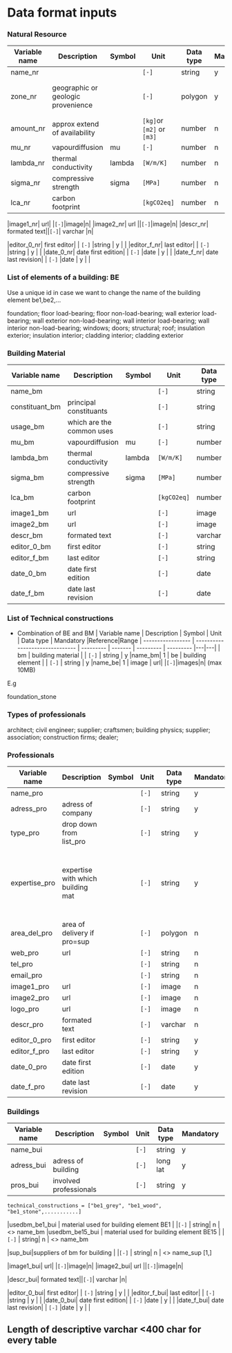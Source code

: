 # Data format inputs

### Natural Resource
| Variable name     | Description                     | Symbol    | Unit    | Data type | Mandatory |Reference|Range
| ----------------- | ------------------------------- | --------- | ------- | --------- | --------- |---|---|
| name_nr    |                     |          | `[-]`   | string  | y         ||
| zone_nr | geographic or geologic provenience    |          | `[-]`   | polygon     | y         | list de zones (polygones obligatoires)
| amount_nr  | approx extend of availability  |  | `[kg]`or `[m2]` or `[m3]`  |number | n         | 
| mu_nr | vapourdiffusion | mu | `[-]`   | number    |     n      ||1-inf
| lambda_nr | thermal conductivity |lambda  | `[W/m/K]`   |  number   |         n  | | 0-10
|sigma_nr| compressive strength|sigma |  `[MPa]` |number | n | | |R+
|lca_nr| carbon footprint| |  `[kgCO2eq]` |number | n | | [-inf, +inf]

|image1_nr| url| |`[-]`|image|n|
|image2_nr| url ||`[-]`|image|n|
|descr_nr| formated text||`[-]`| varchar |n|

|editor_0_nr| first editor| |  `[-]` |string | y | |
|editor_f_nr| last editor| |  `[-]` |string | y | |
|date_0_nr| date first edition| |  `[-]` |date | y | |
|date_f_nr| date last revision| |  `[-]` |date | y | |

### List of elements of a building: BE
Use a unique id in case we want to change the name of the building element
be1,be2,...


foundation;
floor load-bearing;
floor non-load-bearing;
wall exterior load-bearing;
wall exterior non-load-bearing;
wall interior load-bearing;
wall interior non-load-bearing;
windows;
doors;
structural;
roof;
insulation exterior;
insulation interior;
cladding interior;
cladding exterior

### Building Material
| Variable name     | Description                     | Symbol    | Unit    | Data type | Mandatory |Reference|Range
| ----------------- | ------------------------------- | --------- | ------- | --------- | --------- |---|---|
| name_bm    |                     |          | `[-]`   | string  | y         ||
| constituant_bm | principal constituants   |          | `[-]`   | string     | y         | <>name_nr  | [1,3]
| usage_bm  | which are the common uses  |  | `[-]`              |string      | y         | <>BE       | no limit 
| mu_bm | vapourdiffusion | mu | `[-]`   | number    |     n      ||1-inf
| lambda_bm | thermal conductivity |lambda  | `[W/m/K]`   |  number   |         n  | | 0-10
|sigma_bm| compressive strength|sigma |  `[MPa]` |number | n | |
|lca_bm| carbon footprint| |  `[kgCO2eq]` |number | n | |
|image1_bm| url| |`[-]`|image|n|
|image2_bm| url ||`[-]`|image|n|
|descr_bm| formated text||`[-]`| varchar |n|
|editor_0_bm| first editor| |  `[-]` |string | y | |
|editor_f_bm| last editor| |  `[-]` |string | y | |
|date_0_bm| date first edition| |  `[-]` |date | y | |
|date_f_bm| date last revision| |  `[-]` |date | y | |

### List of Technical constructions
- Combination of BE and BM
| Variable name     | Description                     | Symbol    | Unit    | Data type | Mandatory |Reference|Range
| ----------------- | ------------------------------- | --------- | ------- | --------- | --------- |---|---|
| bm | building material   |          | `[-]`   | string     | y         |name_bm| 1
| be | building element   |          | `[-]`   | string     | y         |name_be| 1
| image          | url| |`[-]`|images|n| (max 10MB)

E.g

foundation_stone

### Types of professionals

architect;
civil engineer;
supplier;
craftsmen;
building physics;
supplier;
association;
construction firms;
dealer;

### Professionals
| Variable name     | Description                     | Symbol    | Unit    | Data type | Mandatory |Reference|
| ----------------- | ------------------------------- | --------- | ------- | --------- | --------- |---|
| name_pro    |                     |          | `[-]`   | string  | y         |
| adress_pro | adress of company    |          | `[-]`   | string     | y         |
| type_pro| drop down from list_pro| |  `[-]`  |string|y|
| expertise_pro  | expertise with which building mat  |  | `[-]`   |string | y         | <>name_bm and/or <>name_nr   --> { zone seulement (polygones) pour natural resource}
| area_del_pro| area of delivery if pro=sup| |  `[-]` |polygon | n | | radius + coordinate (make two fields)
| web_pro | url |  | `[-]`   | string    |     n      |
| tel_pro |  |  | `[-]`   |  string   |         n  | |
|email_pro| | |  `[-]` |string | n | |
|image1_pro| url| |`[-]`|image|n|
|image2_pro| url ||`[-]`|image|n|
|logo_pro| url ||`[-]`|image|n|
|descr_pro| formated text||`[-]`| varchar |n|
|editor_0_pro| first editor| |  `[-]` |string | y | |
|editor_f_pro| last editor| |  `[-]` |string | y | |
|date_0_pro| date first edition| |  `[-]` |date | y | |
|date_f_pro| date last revision| |  `[-]` |date | y | |

### Buildings
| Variable name     | Description                     | Symbol    | Unit    | Data type | Mandatory |Reference|
| ----------------- | ------------------------------- | --------- | ------- | --------- | --------- |---|
| name_bui    |                     |          | `[-]`   | string  | y         |
| adress_bui | adress of building   |          | `[-]`   | long lat     | y         |
| pros_bui  | involved professionals  |  | `[-]`   |string | y         | <> name_pro[]

	technical_constructions = ["be1_grey", "be1_wood", "be1_stone",...........]
|usedbm_be1_bui  | material used for building element BE1 | |`[-]` | string| n | <> name_bm
|usedbm_be15_bui | material used for building element BE15 | |`[-]` | string| n | <> name_bm


|sup_bui|suppliers of bm for building | |`[-]` | string| n | <> name_sup [1,]

|image1_bui| url| |`[-]`|image|n|
|image2_bui| url ||`[-]`|image|n|

|descr_bui| formated text||`[-]`| varchar |n|

|editor_0_bui| first editor| |  `[-]` |string | y | |
|editor_f_bui| last editor| |  `[-]` |string | y | |
|date_0_bui| date first edition| |  `[-]` |date | y | |
|date_f_bui| date last revision| |  `[-]` |date | y | |

Length of descriptive varchar <400 char for every table
------------------------
